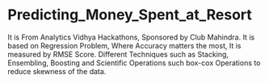 # Predicting_Money_Spent_at_Resort
It is From Analytics Vidhya Hackathons, Sponsored by Club Mahindra. It is  based on Regression Problem, Where Accuracy matters the most, It is measured by RMSE Score. Different Techniques such as Stacking, Ensembling, Boosting and Scientific Operations such box-cox Operations to reduce skewness of the data.
